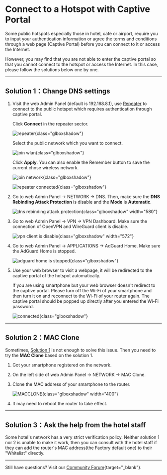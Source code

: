 # Connect to a Hotspot with Captive Portal

Some public hotspots especially those in hotel, cafe or airport, require you to input your authentication information or agree the terms and conditions through a web page (Captive Portal) before you can connect to it or access the Internet.

However, you may find that you are not able to enter the captive portal so that you cannot connect to the hotspot or access the Internet. In this case, please follow the solutions below one by one.

---

## Solution 1：Change DNS settings

1. Visit the web Admin Panel (default is 192.168.8.1), use [Repeater](../internet_repeater/) to connect to the public hotspot which requires authentication through captive portal.

    Click **Connect** in the repeater sector.

    ![repeater](https://static.gl-inet.com/docs/en/4/tutorials/connect_to_a_hotspot_with_captive_portal/repeater_sector.png){class="glboxshadow"}

    Select the public network which you want to connect.

    ![join wlan](https://static.gl-inet.com/docs/en/4/tutorials/connect_to_a_hotspot_with_captive_portal/join_wlan.png){class="glboxshadow"}

    Click **Apply**. You can also enable the Remember button to save the current chose wireless network.

    ![join network](https://static.gl-inet.com/docs/en/4/tutorials/connect_to_a_hotspot_with_captive_portal/join_network.png){class="glboxshadow"}

    ![repeater connected](https://static.gl-inet.com/docs/en/4/tutorials/connect_to_a_hotspot_with_captive_portal/repeater_connected.png){class="glboxshadow"}

2. Go to web Admin Panel -> NETWORK -> DNS. Then, make sure the **DNS Rebinding Attack Protection** is disable and the **Mode** is **Automatic**.

    ![dns rebinding attack protection](https://static.gl-inet.com/docs/en/4/tutorials/connect_to_a_hotspot_with_captive_portal/dns_rebinding_attack_protection.png){class="glboxshadow" width="580"}

3. Go to web Admin Panel -> VPN -> VPN Dashboard. Make sure the connection of OpenVPN and WireGuard client is disable.

    ![vpn client is disable](https://static.gl-inet.com/docs/en/4/tutorials/connect_to_a_hotspot_with_captive_portal/vpn_client_is_disable.png){class="glboxshadow" width="572"}

4. Go to web Admin Panel -> APPLICATIONS -> AdGuard Home. Make sure the AdGuard Home is stopped.

    ![adguard home is stopped](https://static.gl-inet.com/docs/en/4/tutorials/connect_to_a_hotspot_with_captive_portal/adguardhome_init.png){class="glboxshadow"}

5. Use your web browser to visit a webpage, it will be redirected to the captive portal of the hotspot automatically.

    If you are using smartphone but your web browser doesn't redirect to the captive portal. Please turn off the Wi-Fi of your smartphone and then turn it on and reconnect to the Wi-Fi of your router again. The captive portal should be popped up directly after you entered the Wi-Fi password.

    ![connected](https://static.gl-inet.com/docs/en/4/tutorials/connect_to_a_hotspot_with_captive_portal/connected.png){class="glboxshadow"}

---

## Solution 2：MAC Clone

Sometimes, [Solution 1](#solution-1change-dns-settings) is not enough to solve this issue. Then you need to try the **MAC Clone** based on the solution 1.

1. Got your smartphone registered on the network.

2. On the left side of web Admin Panel -> NETWORK -> MAC Clone.

3. Clone the MAC address of your smartphone to the router.

    ![MACCLONE](https://static.gl-inet.com/docs/en/4/tutorials/connect_to_a_hotspot_with_captive_portal/mac_clone.png){class="glboxshadow"  width="400"}

4. It may need to reboot the router to take effect.

---

## Solution 3：Ask the help from the hotel staff

Some hotel's network has a very strict verification policy. Neither solution 1 nor 2 is unable to make it work, then you can consult with the hotel staff if they can add the router's MAC address(the Factory default one) to their "Whitelist" directly.

---

Still have questions? Visit our [Community Forum](https://forum.gl-inet.com){target="_blank"}.
